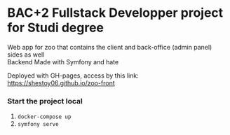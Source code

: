 # BAC+2 Fullstack Developper project for Studi degree

Web app for zoo that contains the client and back-office (admin panel) sides as well <br>
Backend
Made with Symfony and hate

Deployed with GH-pages, access by this link: https://shestoy06.github.io/zoo-front  

### Start the project local
1. <code>docker-compose up</code>
2. <code>symfony serve</code>


